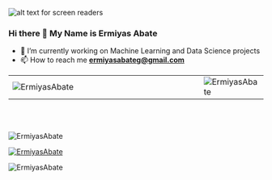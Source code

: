![alt text for screen readers](https://mobidev.biz/wp-content/uploads/2020/01/machine-learning-consulting-company.png "Machine Learning")
### Hi there 👋 My Name is Ermiyas Abate
- 🔭 I’m currently working on Machine Learning and Data Science projects
- 📫 How to reach me **ermiyasabateg@gmail.com** <br/>

<table style="width: 100%;" border="0">
  <tbody>
    <tr>
      <td style="width: 75%;">
        <img align="center" src="https://github-readme-stats.vercel.app/api?username=ErmiyasAbate&show_icons=true&locale=en" alt="ErmiyasAbate" />
      </td>
      <td>
        <img align="left" src="https://github-readme-stats.vercel.app/api/top-langs?username=ErmiyasAbate&show_icons=true&locale=en&layout=compact" alt="ErmiyasAbate" /></td>
    </tr>
  </tbody>
</table> <br/><br/>

<p align="left">
  <img src="https://komarev.com/ghpvc/?username=ErmiyasAbate&label=Profile%20views&color=0e75b6&style=flat" alt="ErmiyasAbate" />
</p>

<p align="left">
  <a href="https://github.com/ryo-ma/github-profile-trophy"><img src="https://github-profile-trophy.vercel.app/?username=ErmiyasAbate" alt="ErmiyasAbate" /></a>
</p>

<p>
  <img align="center" src="https://github-readme-streak-stats.herokuapp.com/?user=ErmiyasAbate&" alt="ErmiyasAbate" />
</p>
<!--
**ErmiyasAbate/ErmiyasAbate** is a ✨ _special_ ✨ repository because its `README.md` (this file) appears on your GitHub profile.

Here are some ideas to get you started:

- 🔭 I’m currently working on Machine Learning and Data Science projects
- 🌱 I’m currently learning Computer Science.
- 👯 I’m looking to collaborate on ...
- 🤔 I’m looking for help with ...
- 💬 Ask me about ...
- 📫 How to reach me: ...
- 😄 Pronouns: ...
- ⚡ Fun fact: ...
-->

